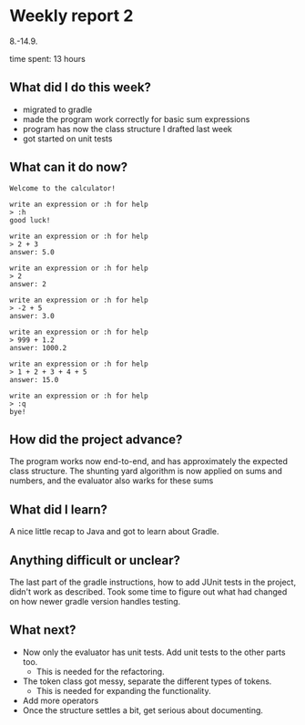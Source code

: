 # Weekly report 2

8.-14.9.

time spent: 13 hours

## What did I do this week?
- migrated to gradle
- made the program work correctly for basic sum expressions
- program has now the class structure I drafted last week
- got started on unit tests

## What can it do now?
```
Welcome to the calculator!

write an expression or :h for help
> :h
good luck!

write an expression or :h for help
> 2 + 3
answer: 5.0

write an expression or :h for help
> 2
answer: 2

write an expression or :h for help
> -2 + 5
answer: 3.0

write an expression or :h for help
> 999 + 1.2
answer: 1000.2

write an expression or :h for help
> 1 + 2 + 3 + 4 + 5
answer: 15.0

write an expression or :h for help
> :q
bye!
```

## How did the project advance?
The program works now end-to-end, and has approximately the expected class structure. 
The shunting yard algorithm is now applied on sums and numbers, 
and the evaluator also warks for these sums

## What did I learn?
A nice little recap to Java and got to learn about Gradle. 

## Anything difficult or unclear?
The last part of the gradle instructions, how to add JUnit tests in the project, didn't work as described. 
Took some time to figure out what had changed on how newer gradle version handles testing.

## What next?
- Now only the evaluator has unit tests. Add unit tests to the other parts too. 
  - This is needed for the refactoring.
- The token class got messy, separate the different types of tokens. 
  - This is needed for expanding the functionality. 
- Add more operators
- Once the structure settles a bit, get serious about documenting.


